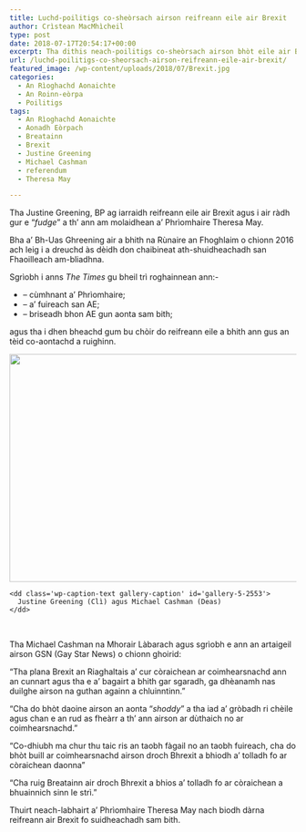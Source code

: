 ```yaml
---
title: Luchd-poilitigs co-sheòrsach airson reifreann eile air Brexit
author: Crìstean MacMhìcheil
type: post
date: 2018-07-17T20:54:17+00:00
excerpt: Tha dithis neach-poilitigs co-sheòrsach airson bhòt eile air Brexit.
url: /luchd-poilitigs-co-sheorsach-airson-reifreann-eile-air-brexit/
featured_image: /wp-content/uploads/2018/07/Brexit.jpg
categories:
  - An Rìoghachd Aonaichte
  - An Roinn-eòrpa
  - Poilitigs
tags:
  - An Rìoghachd Aonaichte
  - Aonadh Eòrpach
  - Breatainn
  - Brexit
  - Justine Greening
  - Michael Cashman
  - referendum
  - Theresa May

---
```

<p class="">
  <span class="md-line md-end-block" contenteditable="true"><span class="">Tha Justine Greening, BP ag iarraidh reifreann eile air Brexit agus i air ràdh gur e &#8220;<em>fudge</em>&#8221; a th&#8217; ann am molaidhean a&#8217; Phrìomhaire Theresa May.</span></span>
</p>

<p class="">
  <span class="md-line md-end-block" contenteditable="true"><span class="">Bha a&#8217; Bh-Uas Ghreening air a bhith na Rùnaire an Fhoghlaim o chionn 2016 ach leig i a dreuchd às dèidh don chaibineat ath-shuidheachadh san Fhaoilleach am-bliadhna.</span></span>
</p>

<span class="md-line md-end-block" contenteditable="true">Sgrìobh i anns <em>The Times</em> gu bheil trì roghainnean ann:-</span>

  * <span class="md-line md-end-block" contenteditable="true">&#8211; cùmhnant a’ Phrìomhaire;</span>
  * <span class="md-line md-end-block" contenteditable="true">&#8211; <span class="">a’ fuireach san AE;</span></span>
  * <span class="md-line md-end-block" contenteditable="true">&#8211; briseadh bhon AE gun aonta sam bith;</span>

<span class="md-line md-end-block" contenteditable="true">agus tha i dhen bheachd gum bu chòir do reifreann eile a bhith ann gus an tèid co-aontachd a ruighinn.</span>

<div id='gallery-5' class='gallery galleryid-2546 gallery-columns-1 gallery-size-large'>
  <dl class='gallery-item'>
    <dt class='gallery-icon landscape'>
      <img width="600" height="400" src="https://i0.wp.com/geidh.uk/wp-content/uploads/2018/07/JC_MC.jpeg?resize=600%2C400&#038;ssl=1" class="attachment-large size-large" alt="" aria-describedby="gallery-5-2553" srcset="https://i0.wp.com/geidh.uk/wp-content/uploads/2018/07/JC_MC.jpeg?resize=1024%2C683&ssl=1 1024w, https://i0.wp.com/geidh.uk/wp-content/uploads/2018/07/JC_MC.jpeg?resize=300%2C200&ssl=1 300w, https://i0.wp.com/geidh.uk/wp-content/uploads/2018/07/JC_MC.jpeg?resize=768%2C512&ssl=1 768w, https://i0.wp.com/geidh.uk/wp-content/uploads/2018/07/JC_MC.jpeg?w=1600&ssl=1 1600w" sizes="(max-width: 600px) 100vw, 600px" data-recalc-dims="1" />
    </dt>
    
    <dd class='wp-caption-text gallery-caption' id='gallery-5-2553'>
      Justine Greening (Clì) agus Michael Cashman (Deas)
    </dd>
  </dl>
  
  <br style="clear: both" />
</div>

<span class="md-line md-end-block" contenteditable="true">Tha Michael Cashman na Mhorair Làbarach agus sgrìobh e ann an artaigeil airson GSN (Gay Star News) o chionn ghoirid:</span>

<span class="md-line md-end-block" contenteditable="true">&#8220;Tha plana Brexit an Riaghaltais a’ cur còraichean ar coimhearsnachd ann an cunnart agus tha e a&#8217; bagairt a bhith gar sgaradh, ga dhèanamh nas duilghe airson na guthan againn a chluinntinn.”</span>

<span class="md-line md-end-block" contenteditable="true">“Cha do bhòt daoine airson an aonta “<em>shoddy</em>” a tha iad a’ gròbadh ri chèile agus chan e an rud as fheàrr a th’ ann airson ar dùthaich no ar coimhearsnachd.”</span>

<p class="">
  <span class="md-line md-end-block" contenteditable="true"><span class="">“Co-dhiubh ma chur thu taic ris an taobh fàgail no an taobh fuireach, cha do bhòt buill ar coimhearsnachd airson droch Bhrexit a bhiodh a&#8217; tolladh fo ar còraichean daonna”</span></span>
</p>

<p class="">
  <span class="md-line md-end-block" contenteditable="true"><span class="">“Cha ruig Breatainn air droch Bhrexit a bhios a&#8217; tolladh fo ar còraichean a bhuainnich sinn le strì.”</span></span>
</p>

Thuirt neach-labhairt a&#8217; Phrìomhaire Theresa May nach biodh dàrna reifreann air Brexit fo suidheachadh sam bith.